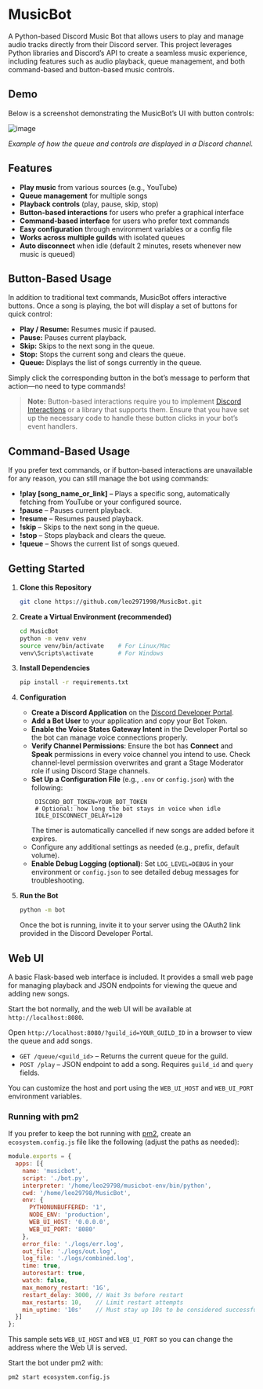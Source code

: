 # MusicBot

A Python-based Discord Music Bot that allows users to play and manage audio tracks directly from their Discord server. This project leverages Python libraries and Discord’s API to create a seamless music experience, including features such as audio playback, queue management, and both command-based and button-based music controls.

## Demo

Below is a screenshot demonstrating the MusicBot’s UI with button controls:

![image](https://github.com/user-attachments/assets/c7b26006-290a-4408-ba8c-47a70db00c96)

*Example of how the queue and controls are displayed in a Discord channel.*

## Features

- **Play music** from various sources (e.g., YouTube)
- **Queue management** for multiple songs
- **Playback controls** (play, pause, skip, stop)
- **Button-based interactions** for users who prefer a graphical interface
- **Command-based interface** for users who prefer text commands
- **Easy configuration** through environment variables or a config file
- **Works across multiple guilds** with isolated queues
- **Auto disconnect** when idle (default 2 minutes, resets whenever new music is queued)

## Button-Based Usage

In addition to traditional text commands, MusicBot offers interactive buttons. Once a song is playing, the bot will display a set of buttons for quick control:

- **Play / Resume:** Resumes music if paused.  
- **Pause:** Pauses current playback.  
- **Skip:** Skips to the next song in the queue.  
- **Stop:** Stops the current song and clears the queue.  
- **Queue:** Displays the list of songs currently in the queue.  

Simply click the corresponding button in the bot’s message to perform that action—no need to type commands!

> **Note:** Button-based interactions require you to implement [Discord Interactions](https://discord.com/developers/docs/interactions) or a library that supports them. Ensure that you have set up the necessary code to handle these button clicks in your bot’s event handlers.

## Command-Based Usage

If you prefer text commands, or if button-based interactions are unavailable for any reason, you can still manage the bot using commands:

- **!play [song_name_or_link]** – Plays a specific song, automatically fetching from YouTube or your configured source.  
- **!pause** – Pauses current playback.  
- **!resume** – Resumes paused playback.  
- **!skip** – Skips to the next song in the queue.  
- **!stop** – Stops playback and clears the queue.  
- **!queue** – Shows the current list of songs queued.  

## Getting Started

1. **Clone this Repository**  
   ```bash
   git clone https://github.com/leo2971998/MusicBot.git
   ```

2. **Create a Virtual Environment (recommended)**  
   ```bash
   cd MusicBot
   python -m venv venv
   source venv/bin/activate    # For Linux/Mac
   venv\Scripts\activate       # For Windows
   ```

3. **Install Dependencies**  
   ```bash
   pip install -r requirements.txt
   ```

4. **Configuration**  
   - **Create a Discord Application** on the [Discord Developer Portal](https://discord.com/developers/applications).  
   - **Add a Bot User** to your application and copy your Bot Token.
   - **Enable the Voice States Gateway Intent** in the Developer Portal so the bot can manage voice connections properly.
   - **Verify Channel Permissions**:
     Ensure the bot has **Connect** and **Speak** permissions in every voice channel you intend to use. Check channel-level permission overwrites and grant a Stage Moderator role if using Discord Stage channels.
   - **Set Up a Configuration File** (e.g., `.env` or `config.json`) with the following:
     ```env
      DISCORD_BOT_TOKEN=YOUR_BOT_TOKEN
      # Optional: how long the bot stays in voice when idle
      IDLE_DISCONNECT_DELAY=120
      ```
     The timer is automatically cancelled if new songs are added before it expires.
   - Configure any additional settings as needed (e.g., prefix, default volume).
   - **Enable Debug Logging (optional)**:
     Set `LOG_LEVEL=DEBUG` in your environment or `config.json` to see detailed
     debug messages for troubleshooting.

5. **Run the Bot**
   ```bash
   python -m bot
   ```

   Once the bot is running, invite it to your server using the OAuth2 link provided in the Discord Developer Portal.

## Web UI
A basic Flask-based web interface is included. It provides a small web page for managing playback and JSON endpoints for viewing the queue and adding new songs.

Start the bot normally, and the web UI will be available at `http://localhost:8080`.

Open `http://localhost:8080/?guild_id=YOUR_GUILD_ID` in a browser to view the queue and add songs.
- `GET /queue/<guild_id>` – Returns the current queue for the guild.
- `POST /play` – JSON endpoint to add a song. Requires `guild_id` and `query` fields.

You can customize the host and port using the `WEB_UI_HOST` and `WEB_UI_PORT` environment variables.

### Running with pm2

If you prefer to keep the bot running with [pm2](https://pm2.keymetrics.io/),
create an `ecosystem.config.js` file like the following (adjust the paths as
needed):

```js
module.exports = {
  apps: [{
    name: 'musicbot',
    script: './bot.py',
    interpreter: '/home/leo29798/musicbot-env/bin/python',
    cwd: '/home/leo29798/MusicBot',
    env: {
      PYTHONUNBUFFERED: '1',
      NODE_ENV: 'production',
      WEB_UI_HOST: '0.0.0.0',
      WEB_UI_PORT: '8080'
    },
    error_file: './logs/err.log',
    out_file: './logs/out.log',
    log_file: './logs/combined.log',
    time: true,
    autorestart: true,
    watch: false,
    max_memory_restart: '1G',
    restart_delay: 3000, // Wait 3s before restart
    max_restarts: 10,    // Limit restart attempts
    min_uptime: '10s'    // Must stay up 10s to be considered successful
  }]
};
```

This sample sets `WEB_UI_HOST` and `WEB_UI_PORT` so you can change the address
where the Web UI is served.

Start the bot under pm2 with:

```bash
pm2 start ecosystem.config.js
```
